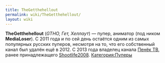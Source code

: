 ```yaml
---
title: TheGetthehellout
permalink: wiki/TheGetthehellout/
layout: wiki
---
```


**TheGetthehellout** (*GTHO, Гет, Хеллаут*) — пупер, аниматор (под ником
**MediaLoser**). С 2011 года и по сей день остаётся одним из самых
популярных русских пуперов, несмотря на то, что его собственный канал
был удалён ещё в 2012. С 2013 года владелец канала [Пенёк
ТВ](Пенёк_ТВ "wikilink"), ранее принадлежащего
[Shootlife2008](/wiki/Shootlife2008 "wikilink").
[Категория:Пуперы](Категория:Пуперы "wikilink")
